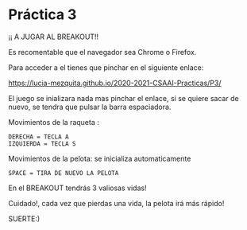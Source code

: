  # Práctica 3

¡¡ A JUGAR AL BREAKOUT!!

Es recomentable que el navegador sea Chrome o Firefox.

Para acceder a el tienes que pinchar en el siguiente enlace:

https://lucia-mezquita.github.io/2020-2021-CSAAI-Practicas/P3/

El juego se inializara nada mas pinchar el enlace, si se quiere sacar de nuevo, se tendra que pulsar la barra espaciadora.

Movimientos de la raqueta : 

    DERECHA = TECLA A
    IZQUIERDA = TECLA S

Movimientos de la pelota: se inicializa automaticamente

    SPACE = TIRA DE NUEVO LA PELOTA


En el BREAKOUT tendrás 3 valiosas vidas! 

Cuidado!, cada vez que pierdas una vida, la pelota irá más rápido!

SUERTE:)



